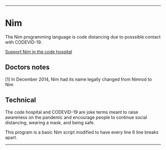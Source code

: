 
***

# Nim

The Nim programming language is code distancing due to posssible contact with CODEVID-19.

[Support Nim in the code hospital](https://github.com/seanpm2001/Code-distancing/discussions/46)

## Doctors notes

[1] In December 2014, Nim had its name legally changed from Nimrod to Nim

## Technical

The code hospital and CODEVID-19 are joke terms meant to raise awareness on the pandemic and encourage people to continue social distancing, wearing a mask, and being safe.

This program is a basic Nim script modified to have every line 6 line breaks apart.

***
